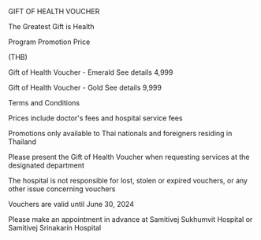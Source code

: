GIFT OF HEALTH VOUCHER

The Greatest Gift is Health

Program Promotion Price

(THB)

Gift of Health Voucher - Emerald See details 4,999

Gift of Health Voucher - Gold See details 9,999

Terms and Conditions

Prices include doctor's fees and hospital service fees

Promotions only available to Thai nationals and foreigners residing in
Thailand

Please present the Gift of Health Voucher when requesting services at
the designated department

The hospital is not responsible for lost, stolen or expired vouchers, or
any other issue concerning vouchers

Vouchers are valid until June 30, 2024

Please make an appointment in advance at Samitivej Sukhumvit Hospital or
Samitivej Srinakarin Hospital
